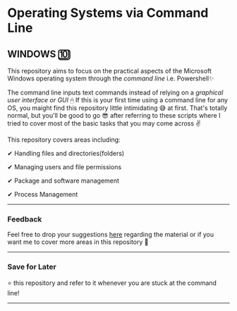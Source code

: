 # Operating Systems via Command Line

## WINDOWS 🔟

 This repository aims to focus on the practical aspects of the Microsoft Windows operating system through the *command line* i.e. Powershell✨

 The command line inputs text commands instead of relying on a *graphical user interface or GUI* 🖱 If this is your first time using a command line for any OS, you maight find this repository little intimidating 😅 at first. That's totally normal, but you'll be good to go 😎 after referring to these scripts where I tried to cover most of the basic tasks that you may come across ✌

 This repository covers areas including:

 ✔ Handling files and directories(folders) 

 ✔ Managing users and file permissions

✔ Package and software management

✔ Process Management

____

### Feedback

Feel free to drop your suggestions [here](mailto:singhshubhangi211@gmail.com) regarding the material or if you want me to cover more areas in this repository 📝

____

### Save for Later

⭐ this repository and refer to it whenever you are stuck at the command line!

____




 
